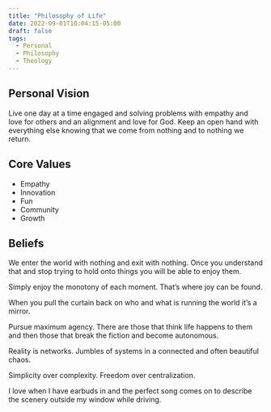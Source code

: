 ```yaml
---
title: "Philosophy of Life"
date: 2022-09-01T10:04:15-05:00
draft: false
tags:
  - Personal
  - Philosophy
  - Theology
---
```


## Personal Vision

Live one day at a time engaged and solving problems with empathy and love for others and an alignment and love for God. Keep an open hand with everything else knowing that we come from nothing and to nothing we return.

## Core Values

- Empathy
- Innovation
- Fun
- Community
- Growth

## Beliefs

We enter the world with nothing and exit with nothing. Once you understand that and stop trying to hold onto things you will be able to enjoy them.

Simply enjoy the monotony of each moment. That’s where joy can be found.

When you pull the curtain back on who and what is running the world it’s a mirror.

Pursue maximum agency. There are those that think life happens to them and then those that break the fiction and become autonomous.

Reality is networks. Jumbles of systems in a connected and often beautiful chaos.

Simplicity over complexity. Freedom over centralization.

I love when I have earbuds in and the perfect song comes on to describe the scenery outside my window while driving.